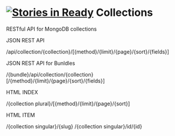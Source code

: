 [![Stories in Ready](https://badge.waffle.io/opine-org/collection.png?label=ready&title=Ready)](https://waffle.io/opine-org/collection)
Collections
===========

RESTful API for MongoDB collections


JSON REST API

/api/collection/{collection}/[{method}/{limit}/{page}/{sort}/{fields}]

JSON REST API for Bunldles

/{bundle}/api/collection/{collection}[/{method}/{limit}/{page}/{sort}/{fields}]

HTML INDEX

/{collection plural}/[{method}/{limit}/{page}/{sort}]

HTML ITEM

/{collection singular}/{slug}
/{collection singular}/id/{id}